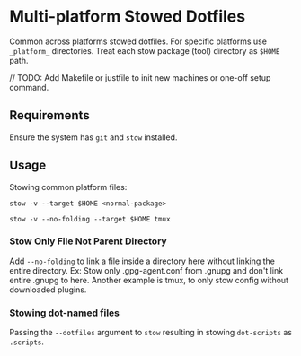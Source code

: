 # Multi-platform Stowed Dotfiles

Common across platforms stowed dotfiles. For specific platforms use `_platform_` directories. Treat each stow package (tool) directory as `$HOME` path.

// TODO: Add Makefile or justfile to init new machines or one-off setup command.

## Requirements

Ensure the system has `git` and `stow` installed.

## Usage

Stowing common platform files:

`stow -v --target $HOME <normal-package>`

`stow -v --no-folding --target $HOME tmux`

### Stow Only File Not Parent Directory

Add `--no-folding` to link a file inside a directory here without linking the entire directory. Ex: Stow only .gpg-agent.conf from .gnupg and don't link entire .gnupg to here. Another example is tmux, to only stow config without downloaded plugins.

### Stowing dot-named files

Passing the `--dotfiles` argument to `stow` resulting in stowing `dot-scripts` as `.scripts`.